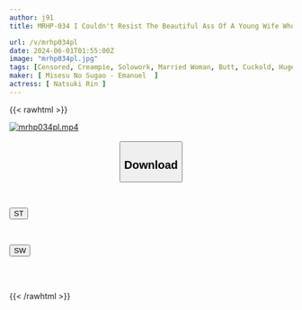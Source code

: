 ```yaml
---
author: j91
title: MRHP-034 I Couldn't Resist The Beautiful Ass Of A Young Wife Who Was On A Hot Spring Trip, So I Attacked Her And Found Out She Was A Lewd Wife Who I Secretly Creampied Behind Her Husband's Back For 2 Nights And 3 Days Rin Natsuki

url: /v/mrhp034pl
date: 2024-06-01T01:55:00Z
image: "mrhp034pl.jpg"
tags: [Censored, Creampie, Solowork, Married Woman, Butt, Cuckold, Huge Butt	]
maker: [ Misesu No Sugao - Emanuel  ]
actress: [ Natsuki Rin ]
---
```



{{< rawhtml >}}

<div class="video" data-videoid="3wm8v4QqjLt3jK">
    <a href="javascript:;">
        <img src="/v/mrhp034pl/mrhp034pl.jpg" width="WIDTH" height="HEIGHT" alt="mrhp034pl.mp4" loading="lazy">
    </a>
</div>

<script type="text/javascript" src="https://j91.asia/asset/on-demand-st.js"></script>

<br>
  <link rel="stylesheet" href="https://j91.asia/asset/bs5.css">
  
  <center>
  <button class="btn btn-primary" type="button" data-bs-toggle="collapse" data-bs-target=".multi-collapse" aria-expanded="false" aria-controls="multiCollapseExample1 multiCollapseExample2"><h2>Download</h2></button></center>
</p>
<div class="row">
  <div class="col">
    <div class="collapse multi-collapse" id="multiCollapseExample1">
      <div class="card card-body">
	      	      <br>
<div class="buttons">  
<p><a href="/v/mrhp034pl/st.html" target="_blank"><button class="btn-hover color-3"><i class="fa fa-download"></i> ST</button></a></p></div>
    </div>
  </div>
</div>
  <div class="col">
    <div class="collapse multi-collapse" id="multiCollapseExample2">
      <div class="card card-body">
	      <br>
<div class="buttons">
<p><a href="/v/mrhp034pl/sw.html" target="_blank"><button class="btn-hover color-2"><i class="fa fa-download"></i> SW</button></a></p></div>
<br><br>
      </div>
    </div>
  </div>
</div>

{{< /rawhtml >}}